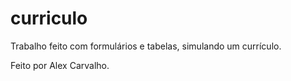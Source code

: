 # curriculo

Trabalho feito com formulários e tabelas, simulando um currículo.


Feito por Alex Carvalho.
